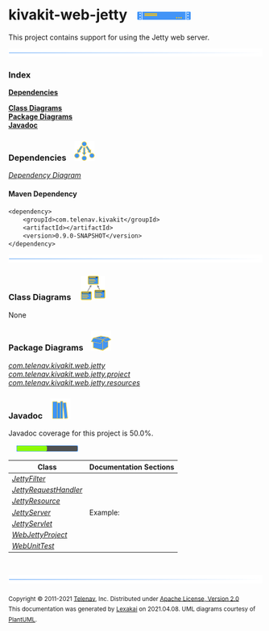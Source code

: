 # kivakit-web-jetty &nbsp;&nbsp;![](../../documentation/images/server-16.png)

This project contains support for using the Jetty web server.

![](documentation/images/horizontal-line.png)

### Index

[**Dependencies**](#dependencies)  

[**Class Diagrams**](#class-diagrams)  
[**Package Diagrams**](#package-diagrams)  
[**Javadoc**](#javadoc)

### Dependencies <a name="dependencies"></a> &nbsp;&nbsp; ![](documentation/images/dependencies-40.png)

[*Dependency Diagram*](documentation/diagrams/dependencies.svg)

#### Maven Dependency

    <dependency>
        <groupId>com.telenav.kivakit</groupId>
        <artifactId></artifactId>
        <version>0.9.0-SNAPSHOT</version>
    </dependency>
![](documentation/images/horizontal-line.png)

[//]: # (start-user-text)



[//]: # (end-user-text)

### Class Diagrams <a name="class-diagrams"></a> &nbsp; &nbsp; ![](documentation/images/diagram-48.png)

None

### Package Diagrams <a name="package-diagrams"></a> &nbsp;&nbsp; ![](documentation/images/box-40.png)

[*com.telenav.kivakit.web.jetty*](documentation/diagrams/com.telenav.kivakit.web.jetty.svg)  
[*com.telenav.kivakit.web.jetty.project*](documentation/diagrams/com.telenav.kivakit.web.jetty.project.svg)  
[*com.telenav.kivakit.web.jetty.resources*](documentation/diagrams/com.telenav.kivakit.web.jetty.resources.svg)  

### Javadoc <a name="javadoc"></a> &nbsp;&nbsp; ![](documentation/images/books-40.png)

Javadoc coverage for this project is 50.0%.  
  
&nbsp; &nbsp;  ![](documentation/images/meter-50-12.png)



| Class | Documentation Sections |
|---|---|
| [*JettyFilter*](https://telenav.github.io/kivakit/javadoc/kivakit.web.jetty/com/telenav/kivakit/web/jetty/resources/JettyFilter.html) |  |  
| [*JettyRequestHandler*](https://telenav.github.io/kivakit/javadoc/kivakit.web.jetty/com/telenav/kivakit/web/jetty/JettyRequestHandler.html) |  |  
| [*JettyResource*](https://telenav.github.io/kivakit/javadoc/kivakit.web.jetty/com/telenav/kivakit/web/jetty/resources/JettyResource.html) |  |  
| [*JettyServer*](https://telenav.github.io/kivakit/javadoc/kivakit.web.jetty/com/telenav/kivakit/web/jetty/JettyServer.html) | Example: |  
| [*JettyServlet*](https://telenav.github.io/kivakit/javadoc/kivakit.web.jetty/com/telenav/kivakit/web/jetty/resources/JettyServlet.html) |  |  
| [*WebJettyProject*](https://telenav.github.io/kivakit/javadoc/kivakit.web.jetty/com/telenav/kivakit/web/jetty/project/WebJettyProject.html) |  |  
| [*WebUnitTest*](https://telenav.github.io/kivakit/javadoc/kivakit.web.jetty/com/telenav/kivakit/web/jetty/WebUnitTest.html) |  |  

[//]: # (start-user-text)



[//]: # (end-user-text)

<br/>

![](documentation/images/horizontal-line.png)

<sub>Copyright &#169; 2011-2021 [Telenav](http://telenav.com), Inc. Distributed under [Apache License, Version 2.0](LICENSE)</sub>  
<sub>This documentation was generated by [Lexakai](https://github.com/Telenav/lexakai) on 2021.04.08. UML diagrams courtesy
of [PlantUML](http://plantuml.com).</sub>

